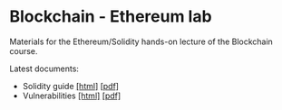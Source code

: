 # Blockchain - Ethereum lab
Materials for the Ethereum/Solidity hands-on lecture of the Blockchain course.

Latest documents:
- Solidity guide [[html]](http://ftsrg.mit.bme.hu/blockchain-ethereumlab/guide.html) [[pdf]](http://ftsrg.mit.bme.hu/blockchain-ethereumlab/guide.pdf)
- Vulnerabilities [[html]](http://ftsrg.mit.bme.hu/blockchain-ethereumlab/vulnerabilities.html) [[pdf]](http://ftsrg.mit.bme.hu/blockchain-ethereumlab/vulnerabilities.pdf)
